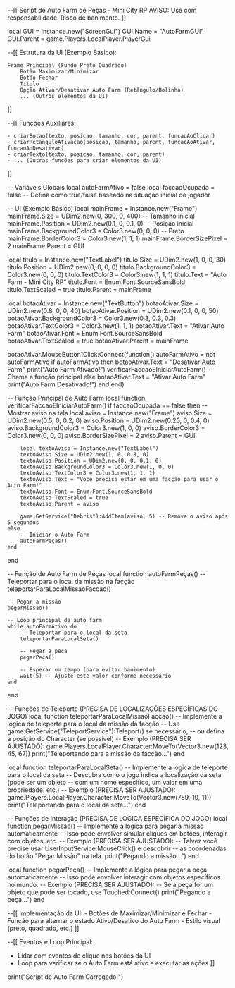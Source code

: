 --[[
   Script de Auto Farm de Peças - Mini City RP
   AVISO: Use com responsabilidade. Risco de banimento.
]]

local GUI = Instance.new("ScreenGui")
GUI.Name = "AutoFarmGUI"
GUI.Parent = game.Players.LocalPlayer.PlayerGui

--[[
    Estrutura da UI (Exemplo Básico):

    Frame Principal (Fundo Preto Quadrado)
        Botão Maximizar/Minimizar
        Botão Fechar
        Título
        Opção Ativar/Desativar Auto Farm (Retângulo/Bolinha)
        ... (Outros elementos da UI)
]]

--[[
    Funções Auxiliares:

    - criarBotao(texto, posicao, tamanho, cor, parent, funcaoAoClicar)
    - criarRetanguloAtivacao(posicao, tamanho, parent, funcaoAoAtivar, funcaoAoDesativar)
    - criarTexto(texto, posicao, tamanho, cor, parent)
    - ... (Outras funções para criar elementos da UI)
]]

-- Variáveis Globais
local autoFarmAtivo = false
local faccaoOcupada = false -- Defina como true/false baseado na situação inicial do jogador

-- UI (Exemplo Básico)
local mainFrame = Instance.new("Frame")
mainFrame.Size = UDim2.new(0, 300, 0, 400) -- Tamanho inicial
mainFrame.Position = UDim2.new(0.1, 0, 0.1, 0) -- Posição inicial
mainFrame.BackgroundColor3 = Color3.new(0, 0, 0) -- Preto
mainFrame.BorderColor3 = Color3.new(1, 1, 1)
mainFrame.BorderSizePixel = 2
mainFrame.Parent = GUI

local titulo = Instance.new("TextLabel")
titulo.Size = UDim2.new(1, 0, 0, 30)
titulo.Position = UDim2.new(0, 0, 0, 0)
titulo.BackgroundColor3 = Color3.new(0, 0, 0)
titulo.TextColor3 = Color3.new(1, 1, 1)
titulo.Text = "Auto Farm - Mini City RP"
titulo.Font = Enum.Font.SourceSansBold
titulo.TextScaled = true
titulo.Parent = mainFrame

local botaoAtivar = Instance.new("TextButton")
botaoAtivar.Size = UDim2.new(0.8, 0, 0, 40)
botaoAtivar.Position = UDim2.new(0.1, 0, 0, 50)
botaoAtivar.BackgroundColor3 = Color3.new(0.3, 0.3, 0.3)
botaoAtivar.TextColor3 = Color3.new(1, 1, 1)
botaoAtivar.Text = "Ativar Auto Farm"
botaoAtivar.Font = Enum.Font.SourceSansBold
botaoAtivar.TextScaled = true
botaoAtivar.Parent = mainFrame

botaoAtivar.MouseButton1Click:Connect(function()
    autoFarmAtivo = not autoFarmAtivo
    if autoFarmAtivo then
        botaoAtivar.Text = "Desativar Auto Farm"
        print("Auto Farm Ativado!")
        verificarFaccaoEIniciarAutoFarm() -- Chama a função principal
    else
        botaoAtivar.Text = "Ativar Auto Farm"
        print("Auto Farm Desativado!")
    end
end)

-- Função Principal de Auto Farm
local function verificarFaccaoEIniciarAutoFarm()
    if faccaoOcupada == false then
        -- Mostrar aviso na tela
        local aviso = Instance.new("Frame")
        aviso.Size = UDim2.new(0.5, 0, 0.2, 0)
        aviso.Position = UDim2.new(0.25, 0, 0.4, 0)
        aviso.BackgroundColor3 = Color3.new(1, 0, 0)
        aviso.BorderColor3 = Color3.new(0, 0, 0)
        aviso.BorderSizePixel = 2
        aviso.Parent = GUI
        
        local textoAviso = Instance.new("TextLabel")
        textoAviso.Size = UDim2.new(1, 0, 0.8, 0)
        textoAviso.Position = UDim2.new(0, 0, 0.1, 0)
        textoAviso.BackgroundColor3 = Color3.new(1, 0, 0)
        textoAviso.TextColor3 = Color3.new(1, 1, 1)
        textoAviso.Text = "Você precisa estar em uma facção para usar o Auto Farm!"
        textoAviso.Font = Enum.Font.SourceSansBold
        textoAviso.TextScaled = true
        textoAviso.Parent = aviso

        game:GetService("Debris"):AddItem(aviso, 5) -- Remove o aviso após 5 segundos
    else
        -- Iniciar o Auto Farm
        autoFarmPeças()
    end
end

-- Função de Auto Farm de Peças
local function autoFarmPeças()
    -- Teleportar para o local da missão na facção
    teleportarParaLocalMissaoFaccao()

    -- Pegar a missão
    pegarMissao()

    -- Loop principal de auto farm
    while autoFarmAtivo do
        -- Teleportar para o local da seta
        teleportarParaLocalSeta()

        -- Pegar a peça
        pegarPeça()

        -- Esperar um tempo (para evitar banimento)
        wait(5) -- Ajuste este valor conforme necessário
    end
end

-- Funções de Teleporte (PRECISA DE LOCALIZAÇÕES ESPECÍFICAS DO JOGO)
local function teleportarParaLocalMissaoFaccao()
    -- Implemente a lógica de teleporte para o local da missão da facção
    -- Use game:GetService("TeleportService"):Teleport() se necessário,
    -- ou defina a posição do Character (se possível)
    -- Exemplo (PRECISA SER AJUSTADO):
    game.Players.LocalPlayer.Character:MoveTo(Vector3.new(123, 45, 67))
    print("Teleportando para a missão da facção...")
end

local function teleportarParaLocalSeta()
    -- Implemente a lógica de teleporte para o local da seta
    -- Descubra como o jogo indica a localização da seta (pode ser um objeto
    -- com um nome específico, um valor em uma propriedade, etc.)
    -- Exemplo (PRECISA SER AJUSTADO):
    game.Players.LocalPlayer.Character:MoveTo(Vector3.new(789, 10, 11))
    print("Teleportando para o local da seta...")
end

-- Funções de Interação (PRECISA DE LÓGICA ESPECÍFICA DO JOGO)
local function pegarMissao()
    -- Implemente a lógica para pegar a missão automaticamente
    -- Isso pode envolver simular cliques em botões, interagir com objetos, etc.
    -- Exemplo (PRECISA SER AJUSTADO):
    -- Talvez você precise usar UserInputService:MouseClick() e descobrir
    -- as coordenadas do botão "Pegar Missão" na tela.
    print("Pegando a missão...")
end

local function pegarPeça()
    -- Implemente a lógica para pegar a peça automaticamente
    -- Isso pode envolver interagir com objetos específicos no mundo.
    -- Exemplo (PRECISA SER AJUSTADO):
    -- Se a peça for um objeto que pode ser tocado, use Touched:Connect()
    print("Pegando a peça...")
end

--[[
    Implementação da UI:
    - Botões de Maximizar/Minimizar e Fechar
    - Função para alternar o estado Ativo/Desativo do Auto Farm
    - Estilo visual (preto, quadrado, etc.)
]]

--[[
   Eventos e Loop Principal:
   - Lidar com eventos de clique nos botões da UI
   - Loop para verificar se o Auto Farm está ativo e executar as ações
]]

print("Script de Auto Farm Carregado!")
